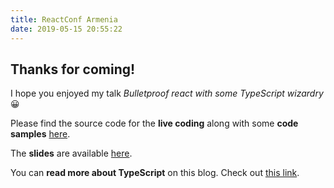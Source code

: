 ```yaml
---
title: ReactConf Armenia
date: 2019-05-15 20:55:22
---
```


## Thanks for coming!

I hope you enjoyed my talk _Bulletproof react with some TypeScript wizardry_ 😀

Please find the source code for the **live coding** along with some **code samples** [here](https://github.com/miloszpp/talk-2019-reactconfam).

The **slides** are available [here](https://github.com/miloszpp/talk-2019-reactconfam-slides).

You can **read more about TypeScript** on this blog. Check out [this link](http://localhost:4000/tags/typescript/).
